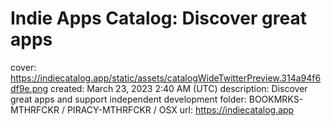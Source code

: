 # Indie Apps Catalog: Discover great apps

cover: https://indiecatalog.app/static/assets/catalogWideTwitterPreview.314a94f6df9e.png
created: March 23, 2023 2:40 AM (UTC)
description: Discover great apps and support independent development
folder: BOOKMRKS-MTHRFCKR / PIRACY-MTHRFCKR / OSX
url: https://indiecatalog.app